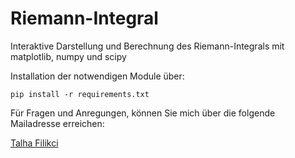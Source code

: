 # Riemann-Integral
Interaktive Darstellung und Berechnung des Riemann-Integrals mit matplotlib, numpy und scipy

Installation der notwendigen Module über:

````
pip install -r requirements.txt
````

Für Fragen und Anregungen, können Sie mich über die folgende Mailadresse erreichen:


[Talha Filikci](mailto:talhafilikci@gmail.com?subject=[Github])
